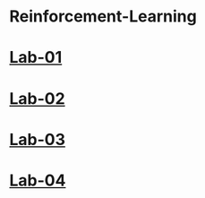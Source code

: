 # Reinforcement-Learning
# [Lab-01](https://colab.research.google.com/drive/1aqwR2ytw1B1HL8K_g7SrpJ-1iI0TGYPK#scrollTo=BXFxqYdNxouh)
# [Lab-02](https://colab.research.google.com/drive/1Ph8IZ-dnZrQ9aP0-WeuZw3pupskH72e6)
# [Lab-03](https://colab.research.google.com/drive/1gNbrfv4iJQxDYsaUQNndWdMhQG_I3Eu4#scrollTo=hdsXkK6417su)
# [Lab-04](https://colab.research.google.com/drive/13MJWdK8FP_KQJVETe0qRDnF1xmNy4M-w)
